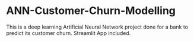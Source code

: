 # ANN-Customer-Churn-Modelling
This is a deep learning Artificial Neural Network project done for a bank to predict its customer churn. Streamlit App included.
